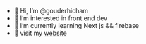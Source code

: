 - 👋 Hi, I’m @gouderhicham
- 👀 I’m interested in front end dev
- 🌱 I’m currently learning Next js && firebase 
- 🙌 visit my [website](https://gouder-pf.vercel.app/)

